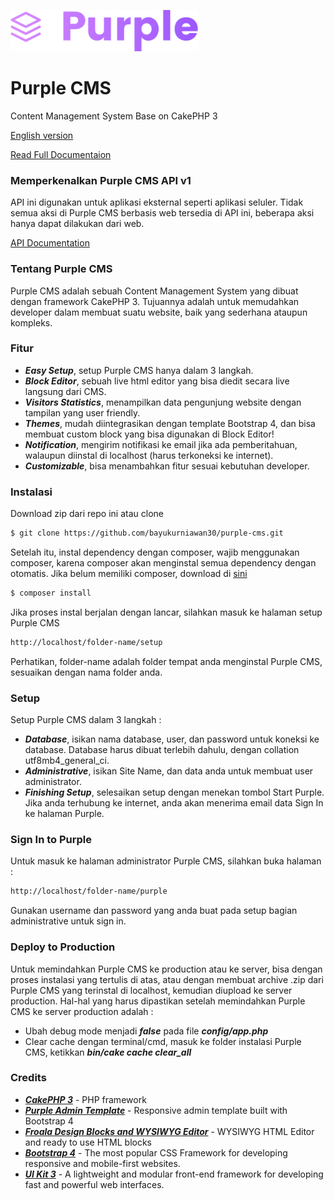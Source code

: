 ![Purple CMS](webroot/master-assets/img/purple-logo-small.png?raw=true "Purple CMS")

# Purple CMS

Content Management System Base on CakePHP 3

[English version](README.md)

[Read Full Documentaion](https://bayukurniawan30.github.io/purple-cms/)

### Memperkenalkan Purple CMS API v1
API ini digunakan untuk aplikasi eksternal seperti aplikasi seluler. Tidak semua aksi di Purple CMS berbasis web tersedia di API ini, beberapa aksi hanya dapat dilakukan dari web.

[API Documentation](https://documenter.getpostman.com/view/13404470/Tzm8FFSv)

### Tentang Purple CMS
Purple CMS adalah sebuah Content Management System yang dibuat dengan framework CakePHP 3. Tujuannya adalah untuk memudahkan developer dalam membuat suatu website, baik yang sederhana ataupun kompleks.

### Fitur
 - ***Easy Setup***, setup Purple CMS hanya dalam 3 langkah.
 - ***Block Editor***, sebuah live html editor yang bisa diedit secara live langsung dari CMS.
 - ***Visitors Statistics***, menampilkan data pengunjung website dengan tampilan yang user friendly.
 - ***Themes***, mudah diintegrasikan dengan template Bootstrap 4, dan bisa membuat custom block yang bisa digunakan di Block Editor!
 - ***Notification***, mengirim notifikasi ke email jika ada pemberitahuan, walaupun diinstal di localhost (harus terkoneksi ke internet).
 - ***Customizable***, bisa menambahkan fitur sesuai kebutuhan developer.

### Instalasi
Download zip dari repo ini atau clone
```sh
$ git clone https://github.com/bayukurniawan30/purple-cms.git
```
Setelah itu, instal dependency dengan composer, wajib menggunakan composer, karena composer akan menginstal semua dependency dengan otomatis. Jika belum memiliki composer, download di [sini](https://getcomposer.org/)
```sh
$ composer install
```
Jika proses instal berjalan dengan lancar, silahkan masuk ke halaman setup Purple CMS
```sh
http://localhost/folder-name/setup
```
Perhatikan, folder-name adalah folder tempat anda menginstal Purple CMS, sesuaikan dengan nama folder anda.

### Setup
Setup Purple CMS dalam 3 langkah :
 - ***Database***, isikan nama database, user, dan password untuk koneksi ke database. Database harus dibuat terlebih dahulu, dengan collation utf8mb4_general_ci.
 - ***Administrative***, isikan Site Name, dan data anda untuk membuat user administrator.
 - ***Finishing Setup***, selesaikan setup dengan menekan tombol Start Purple. Jika anda terhubung ke internet, anda akan menerima email data Sign In ke halaman Purple.

### Sign In to Purple
Untuk masuk ke halaman administrator Purple CMS, silahkan buka halaman :
```sh
http://localhost/folder-name/purple
```
Gunakan username dan password yang anda buat pada setup bagian administrative untuk sign in.

### Deploy to Production
Untuk memindahkan Purple CMS ke production atau ke server, bisa dengan proses instalasi yang tertulis di atas, atau dengan membuat archive .zip dari Purple CMS yang terinstal di localhost, kemudian diupload ke server production.
Hal-hal yang harus dipastikan setelah memindahkan Purple CMS ke server production adalah :
 - Ubah debug mode menjadi ***false*** pada file ***config/app.php***
 - Clear cache dengan terminal/cmd, masuk ke folder instalasi Purple CMS, ketikkan ***bin/cake cache clear_all***


### Credits
 - [***CakePHP 3***](https://cakephp.org/) - PHP framework
 - [***Purple Admin Template***](https://github.com/BootstrapDash/PurpleAdmin-Free-Admin-Template) - Responsive admin template built with Bootstrap 4
 - [***Froala Design Blocks and 
WYSIWYG Editor***](https://www.froala.com/) - WYSIWYG HTML Editor and ready to use HTML blocks
 - [***Bootstrap 4***](https://getbootstrap.com/) - The most popular CSS Framework for developing responsive and mobile-first websites.
 - [***UI Kit 3***](https://getuikit.com/) - A lightweight and modular front-end framework for developing fast and powerful web interfaces.



